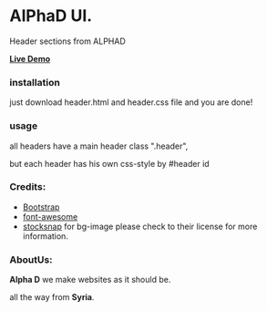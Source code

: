 # AlPhaD UI. 

Header sections from ALPHAD

[**Live Demo**](https://alphadsy.github.io/alpha-ui/sections/header/header.html)
 
### installation 
just download header.html and header.css file and you are done!  

### usage
all headers have a main header class ".header",

but each header has his own css-style by #header id   

### Credits:
- [Bootstrap](https://getbootstrap.com)  
- [font-awesome](https://http://fontawesome.io)  
- [stocksnap](http://stocksnap.io/) for bg-image please check to their license for more information.

### AboutUs:
**Alpha D** we make websites as it should be.

all the way from **Syria**.
